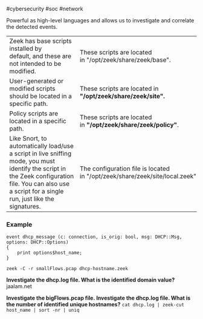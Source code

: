 #cybersecurity #soc #network 

Powerful as high-level languages and allows us to investigate and correlate the detected events.

|   |   |
|---|---|
|Zeek has base scripts installed by default, and these are not intended to be modified.|These scripts are located in "/opt/zeek/share/zeek/base".|
|User-generated or modified scripts should be located in a specific path.|These scripts are located in  <br>**"/opt/zeek/share/zeek/site".**|
|Policy scripts are located in a specific path.|These scripts are located in **"/opt/zeek/share/zeek/policy"**.|
|Like Snort, to automatically load/use a script in live sniffing mode, you must identify the script in the Zeek configuration file. You can also use a script for a single run, just like the signatures.|The configuration file is located in "/opt/zeek/share/zeek/site/local.zeek".|
### Example
```
event dhcp_message (c: connection, is_orig: bool, msg: DHCP::Msg, options: DHCP::Options) 
{ 
	print options$host_name; 
}
```

`zeek -C -r smallFlows.pcap dhcp-hostname.zeek`


**Investigate the dhcp.log file. What is the identified domain value?**
jaalam.net

**Investigate the bigFlows.pcap file. Investigate the dhcp.log file. What is the number of identified unique hostnames?**
`cat dhcp.log | zeek-cut host_name | sort -nr | uniq`

